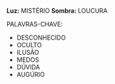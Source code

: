 **Luz:** MISTÉRIO
**Sombra:** LOUCURA

PALAVRAS-CHAVE:
- DESCONHECIDO
- OCULTO
- ILUSÃO
- MEDOS
- DÚVIDA
- AUGÚRIO